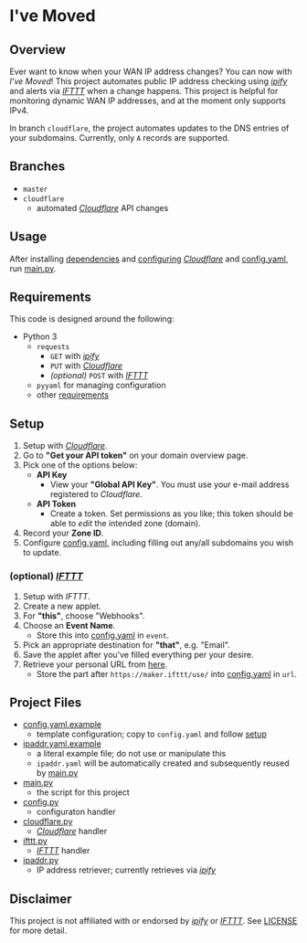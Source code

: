 # I've Moved

## Overview

Ever want to know when your WAN IP address changes? You can now with *I've Moved*! This project automates public IP address checking using *[ipify][IPIFY]* and alerts via *[IFTTT][IFTTT]* when a change happens. This project is helpful for monitoring dynamic WAN IP addresses, and at the moment only supports IPv4.

In branch `cloudflare`, the project automates updates to the DNS entries of your subdomains. Currently, only `A` records are supported.

## Branches

- `master`
- `cloudflare`
    - automated *[Cloudflare][CLOUDFLARE]* API changes

## Usage

After installing [dependencies](#requirements) and [configuring](#setup) *[Cloudflare][CLOUDFLARE]* and [config.yaml](config.yaml.example), run [main.py](main.py).

## Requirements

This code is designed around the following:

- Python 3
    - `requests`
        - `GET` with *[ipify][IPIFY]*
        - `PUT` with *[Cloudflare][CLOUDFLARE]*
        - *(optional)* `POST` with *[IFTTT][IFTTT]*
    - `pyyaml` for managing configuration
    - other [requirements](requirements.txt)

## Setup

1. Setup with *[Cloudflare][CLOUDFLARE]*.
2. Go to **"Get your API token"** on your domain overview page.
3. Pick one of the options below:
    - **API Key**
        - View your **"Global API Key"**. You must use your e-mail address registered to *Cloudflare*.
    - **API Token**
        - Create a token. Set permissions as you like; this token should be able to *edit* the intended zone (domain).
4. Record your **Zone ID**.
5. Configure [config.yaml](config.yaml.example), including filling out any/all subdomains you wish to update.

### (optional) *[IFTTT][IFTTT]*

1. Setup with *IFTTT*.
2. Create a new applet.
3. For **"this"**, choose "Webhooks".
4. Choose an **Event Name**.
    - Store this into [config.yaml](config.yaml.example) in `event`.
5. Pick an appropriate destination for **"that"**, e.g. "Email".
6. Save the applet after you've filled everything per your desire.
7. Retrieve your personal URL from [here](https://ifttt.com/maker_webhooks/settings).
    - Store the part after `https://maker.ifttt/use/` into [config.yaml](config.yaml.example) in `url`.

## Project Files

- [config.yaml.example](config.yaml.example)
    - template configuration; copy to `config.yaml` and follow [setup](#setup)
- [ipaddr.yaml.example](ipaddr.yaml.example)
    - a literal example file; do not use or manipulate this
    - `ipaddr.yaml` will be automatically created and subsequently reused by [main.py](main.py)
- [main.py](main.py)
    - the script for this project
- [config.py](config.py)
    - configuraton handler
- [cloudflare.py](cloudflare.py)
    - *[Cloudflare][CLOUDFLARE]* handler
- [ifttt.py](ifttt.py)
    - *[IFTTT][IFTTT]* handler
- [ipaddr.py](ipaddr.py)
    - IP address retriever; currently retrieves via *[ipify][IPIFY]*

## Disclaimer

This project is not affiliated with or endorsed by *[ipify][IPIFY]* or *[IFTTT][IFTTT]*. See [LICENSE](LICENSE) for more detail.

[IPIFY]: https://ipify.org
[IFTTT]: https://ifttt.com
[CLOUDFLARE]: https://www.cloudflare.com
